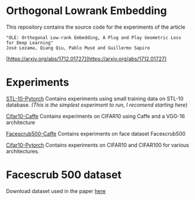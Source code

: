 # Orthogonal Lowrank Embedding

This repository contains the source code for the experiments of the article

    "OLÉ: Orthogonal Low-rank Embedding, A Plug and Play Geometric Loss for Deep Learning" 
    José Lezama, Qiang Qiu, Pablo Musé and Guillermo Sapiro

[https://arxiv.org/abs/1712.01727](https://arxiv.org/abs/1712.01727)
# Experiments


[STL-10-Pytorch](stl10)  Contains experiments using small training data on STL-10 database. *(This is the simplest experiment to run, I recomend starting here)*

[Cifar10-Caffe](caffe_OLE) Contains experiments on CIFAR10 using Caffe and a VGG-16 architecture

[Facescrub500-Caffe](caffe_Facescrub500) Contains experiments on face dataset Facescrub500 

[Cifar10-Pytorch](pytorch_OLE) Contains experiments on CIFAR10 and CIFAR100 for various architectures.


# Facescrub 500 dataset
Download dataset used in the paper [here](https://iie.fing.edu.uy/~jlezama/datasets/Facescrub500/)